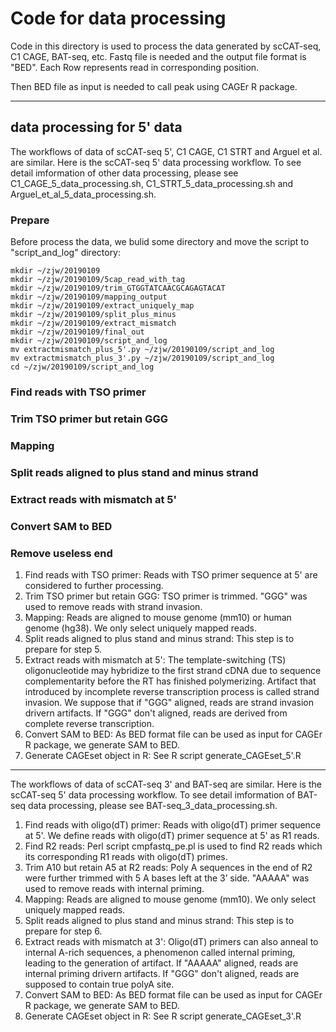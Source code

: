 # Code for data processing

Code in this directory is used to process the data generated by scCAT-seq, C1 CAGE, BAT-seq, etc. Fastq file is needed and the output file format is "BED". Each Row represents read in corresponding position.

Then BED file as input is needed to call peak using CAGEr R package.

---

## data processing for 5' data
The workflows of data of scCAT-seq 5', C1 CAGE, C1 STRT and Arguel et al. are similar. Here is the scCAT-seq 5' data processing workflow. To see detail imformation of other data processing, please see C1_CAGE_5_data_processing.sh, C1_STRT_5_data_processing.sh and Arguel_et_al_5_data_processing.sh.

### Prepare

Before process the data, we bulid some directory and move the script to "script_and_log" directory: 

```
mkdir ~/zjw/20190109
mkdir ~/zjw/20190109/5cap_read_with_tag
mkdir ~/zjw/20190109/trim_GTGGTATCAACGCAGAGTACAT
mkdir ~/zjw/20190109/mapping_output
mkdir ~/zjw/20190109/extract_uniquely_map
mkdir ~/zjw/20190109/split_plus_minus
mkdir ~/zjw/20190109/extract_mismatch
mkdir ~/zjw/20190109/final_out
mkdir ~/zjw/20190109/script_and_log
mv extractmismatch_plus_5'.py ~/zjw/20190109/script_and_log
mv extractmismatch_plus_3'.py ~/zjw/20190109/script_and_log
cd ~/zjw/20190109/script_and_log
```

### Find reads with TSO primer


### Trim TSO primer but retain GGG

### Mapping

### Split reads aligned to plus stand and minus strand

### Extract reads with mismatch at 5'

### Convert SAM to BED

### Remove useless end

1) Find reads with TSO primer: Reads with TSO primer sequence at 5' are considered to further processing.
2) Trim TSO primer but retain GGG: TSO primer is trimmed. "GGG" was used to remove reads with strand invasion.
3) Mapping: Reads are aligned to mouse genome (mm10) or human genome (hg38). We only select uniquely mapped reads.
4) Split reads aligned to plus stand and minus strand: This step is to prepare for step 5.
5) Extract reads with mismatch at 5': The template-switching (TS) oligonucleotide may hybridize to the first strand cDNA due to sequence complementarity before the RT has finished polymerizing. Artifact that introduced by incomplete reverse transcription process is called strand invasion. We suppose that if "GGG" aligned, reads are strand invasion drivern artifacts. If "GGG" don't aligned, reads are derived from complete reverse transcription.
6) Convert SAM to BED: As BED format file can be used as input for CAGEr R package, we generate SAM to BED.
7) Generate CAGEset object in R: See R script generate_CAGEset_5'.R 

---

The workflows of data of scCAT-seq 3' and BAT-seq are similar. Here is the scCAT-seq 5' data processing workflow. To see detail imformation of BAT-seq data processing, please see BAT-seq_3_data_processing.sh.

1) Find reads with oligo(dT) primer: Reads with oligo(dT) primer sequence at 5'. We define reads with oligo(dT) primer sequence at 5' as R1 reads.
2) Find R2 reads: Perl script cmpfastq_pe.pl is used to find R2 reads which its corresponding R1 reads with oligo(dT) primes.
3) Trim A10 but retain A5 at R2 reads: Poly A sequences in the end of R2 were further trimmed with 5 A bases left at the 3’ side. "AAAAA" was used to remove reads with internal priming.
4) Mapping: Reads are aligned to mouse genome (mm10). We only select uniquely mapped reads.
5) Split reads aligned to plus stand and minus strand: This step is to prepare for step 6.
6) Extract reads with mismatch at 3': Oligo(dT) primers can also anneal to internal A-rich sequences, a phenomenon called internal priming, leading to the generation of artifact. If "AAAAA" aligned, reads are internal priming drivern artifacts. If "GGG" don't aligned, reads are supposed to contain true polyA site.
7) Convert SAM to BED: As BED format file can be used as input for CAGEr R package, we generate SAM to BED.
8) Generate CAGEset object in R: See R script generate_CAGEset_3'.R

